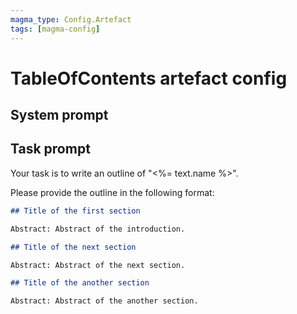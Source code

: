 ```yaml
---
magma_type: Config.Artefact
tags: [magma-config]
---
```

# TableOfContents artefact config

## System prompt

<!--
This section is not used for this artefact type. Instead, the system prompt of the respective text type is used in this case. 
-->


## Task prompt

Your task is to write an outline of "<%= text.name %>".

Please provide the outline in the following format:

```markdown
## Title of the first section

Abstract: Abstract of the introduction.

## Title of the next section

Abstract: Abstract of the next section.

## Title of the another section

Abstract: Abstract of the another section.
```

<!--
Please don't change the general structure of this outline format. The section generator relies on an outline with sections.
-->
